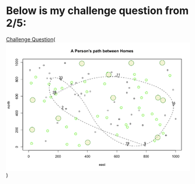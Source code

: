 # Below is my challenge question from 2/5:

[Challenge Question](challenge_question.html)(![](A_Person's_Path_Between_Homes.png))
